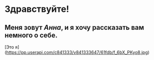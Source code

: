 # Здравствуйте!
## Меня зовут _Анна_, и я хочу рассказать вам немного о себе. 
[Это я]
(https://pp.userapi.com/c841333/v841333647/61fdb/f_6bX_PKyo8.jpg)
